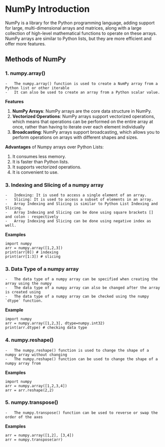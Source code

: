 # NumPy Introduction
NumPy is a library for the Python programming language, adding support for large, multi-dimensional arrays and
matrices, along with a large collection of high-level mathematical functions to operate on these arrays.
NumPy arrays are similar to Python lists, but they are more efficient and offer more features.

## Methods of NumPy
### 1. numpy.array()
    -   The numpy.array() function is used to create a NumPy array from a Python list or other iterable
    -   It can also be used to create an array from a Python scalar value.

**Features** <br/>
1.  **NumPy Arrays**: NumPy arrays are the core data structure in NumPy.
2.  **Vectorized Operations**: NumPy arrays support vectorized operations, which means that operations
can be performed on the entire array at once, rather than having to iterate over each element individually
3.  **Broadcasting**: NumPy arrays support broadcasting, which allows you to perform operations on
arrays with different shapes and sizes.

**Advantages** of Numpy arrays over Python Lists:<br/>
1. It consumes less memory.
2. It is faster than Python lists.
3. It supports vectorized operations.
4. It is convenient to use.


### 3. Indexing and Slicing of a numpy array
    -   Indexing: It is used to access a single element of an array.
    -   Slicing: It is used to access a subset of elements in an array.
    -   Array Indexing and Slicing is similar to Python List Indexing and Slicing.
    -   Array Indexing and Slicing can be done using square brackets [] and colon : respectively
    -   Array Indexing and Slicing can be done using negative index as well.

**Examples** <br/>
````
import numpy
arr = numpy.array([1,2,3])
print(arr[0]) # indexing
print(arr[1:3]) # slicing
````

### 3. Data Type of a numpy array
    -   The data type of a numpy array can be specified when creating the array using the numpy
    -   The data type of a numpy array can also be changed after the array is created using
    -   The data type of a numpy array can be checked using the numpy `dtype` function.

**Example** <br/>
````
import numpy
arr = numpy.array([1,2,3], dtype=numpy.int32)
print(arr.dtype) # checking data type
````

### 4. numpy.reshape()
    -   The numpy.reshape() function is used to change the shape of a numpy array without changing
    -   The numpy.reshape() function can be used to change the shape of a numpy array from

**Examples** <br/>
````
import numpy
arr = numpy.array([1,2,3,4])
arr = arr.reshape(2,2)
````

### 5. numpy.transpose()
    -   The numpy.transpose() function can be used to reverse or swap the order of the axes

**Examples** <br/>
````
arr = numpy.array([1,2], [3,4])
arr = numpy.transpose(arr)

````


